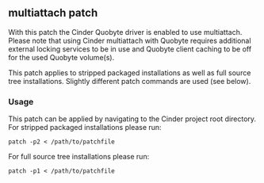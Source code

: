 
## multiattach patch

With this patch the Cinder Quobyte driver is enabled to use multiattach. Please note that using Cinder multiattach with Quobyte requires additional external locking services to be in use and Quobyte client caching to be off for the used Quobyte volume(s).

This patch applies to stripped packaged installations as well as full source tree installations. Slightly different patch commands are used (see below).

### Usage

This patch can be applied by navigating to the Cinder project root directory. For stripped packaged installations please run:

    patch -p2 < /path/to/patchfile

For full source tree installations please run:

    patch -p1 < /path/to/patchfile
